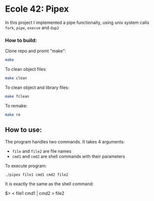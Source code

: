 # Ecole 42: Pipex

In this project I implemented a pipe functionaity, using unix system calls `fork`, `pipe`, `execve` and `dup2`

### How to build:

Clone repo and promt "make":

```Bash
make
```

To clean object files:

```Bash
make clean
```

To clean object and library files:

```Bash
make fclean
```

To remake:

```Bash
make re
```

## How to use:

The program handles two commands. It takes 4 arguments:

* `file` and `file2` are file names
* `cmd1` and `cmd2` are shell commands with their parameters

To execute program:

```Bash
./pipex file1 cmd1 cmd2 file2
```

It is exactly the same as the shell command:

$> < file1 cmd1 | cmd2 > file2

